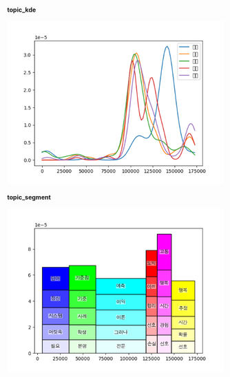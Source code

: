#### topic_kde
![topic_kde](aae92d0ca766d5dafce0cca9f42e820246a440b6_topic_kde.png)

#### topic_segment
![topic_segment](aae92d0ca766d5dafce0cca9f42e820246a440b6_topic_segment.png)

